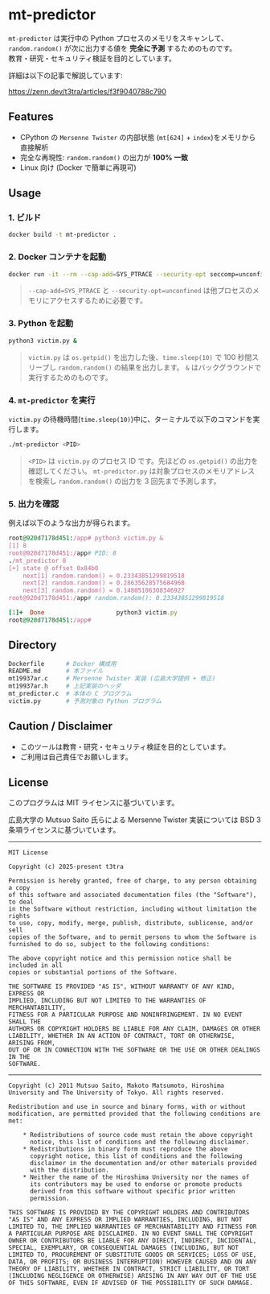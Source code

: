 # mt-predictor

`mt-predictor` は実行中の Python プロセスのメモリをスキャンして、`random.random()` が次に出力する値を **完全に予測** するためのものです。  
教育・研究・セキュリティ検証を目的としています。

詳細は以下の記事で解説しています:

https://zenn.dev/t3tra/articles/f3f9040788c790

## Features

- CPython の `Mersenne Twister` の内部状態 (`mt[624]` + `index`)をメモリから直接解析
- 完全な再現性: `random.random()` の出力が **100% 一致**
- Linux 向け (Docker で簡単に再現可)

## Usage

### 1. ビルド

```bash
docker build -t mt-predictor .
```

### 2. Docker コンテナを起動

```bash
docker run -it --rm --cap-add=SYS_PTRACE --security-opt seccomp=unconfined mt-predictor
```
> `--cap-add=SYS_PTRACE` と `--security-opt=unconfined` は他プロセスのメモリにアクセスするために必要です。

### 3. Python を起動

```bash
python3 victim.py &
```
> `victim.py` は `os.getpid()` を出力した後、`time.sleep(10)` で 100 秒間スリープし `random.random()` の結果を出力します。
> `&` はバックグラウンドで実行するためのものです。

### 4. `mt-predictor` を実行

`victim.py` の待機時間(`time.sleep(10)`)中に、ターミナルで以下のコマンドを実行します。
```bash
./mt-predictor <PID>
```
> `<PID>` は `victim.py` のプロセス ID です。先ほどの `os.getpid()` の出力を確認してください。
> `mt-predictor.py` は対象プロセスのメモリアドレスを検索し `random.random()` の出力を 3 回先まで予測します。

### 5. 出力を確認

例えば以下のような出力が得られます。

```rb
root@920d7178d451:/app# python3 victim.py &
[1] 8
root@920d7178d451:/app# PID: 8
./mt_predictor 8
[+] state @ offset 0x84b0
    next[1] random.random() = 0.23343851299819518
    next[2] random.random() = 0.28635628575684968
    next[3] random.random() = 0.14805106308346927
root@920d7178d451:/app# random.random(): 0.23343851299819518

[1]+  Done                    python3 victim.py
root@920d7178d451:/app# 
```

## Directory

```py
Dockerfile      # Docker 構成用
README.md       # 本ファイル
mt19937ar.c     # Mersenne Twister 実装 (広島大学提供 + 修正)
mt19937ar.h     # 上記実装のヘッダ
mt_predictor.c  # 本体の C プログラム
victim.py       # 予測対象の Python プログラム
```

## Caution / Disclaimer

- このツールは教育・研究・セキュリティ検証を目的としています。
- ご利用は自己責任でお願いします。

## License

このプログラムは MIT ライセンスに基づいています。

広島大学の Mutsuo Saito 氏らによる Mersenne Twister 実装については BSD 3 条項ライセンスに基づいています。

- - -

```
MIT License

Copyright (c) 2025-present t3tra

Permission is hereby granted, free of charge, to any person obtaining a copy
of this software and associated documentation files (the "Software"), to deal
in the Software without restriction, including without limitation the rights
to use, copy, modify, merge, publish, distribute, sublicense, and/or sell
copies of the Software, and to permit persons to whom the Software is
furnished to do so, subject to the following conditions:

The above copyright notice and this permission notice shall be included in all
copies or substantial portions of the Software.

THE SOFTWARE IS PROVIDED "AS IS", WITHOUT WARRANTY OF ANY KIND, EXPRESS OR
IMPLIED, INCLUDING BUT NOT LIMITED TO THE WARRANTIES OF MERCHANTABILITY,
FITNESS FOR A PARTICULAR PURPOSE AND NONINFRINGEMENT. IN NO EVENT SHALL THE
AUTHORS OR COPYRIGHT HOLDERS BE LIABLE FOR ANY CLAIM, DAMAGES OR OTHER
LIABILITY, WHETHER IN AN ACTION OF CONTRACT, TORT OR OTHERWISE, ARISING FROM,
OUT OF OR IN CONNECTION WITH THE SOFTWARE OR THE USE OR OTHER DEALINGS IN THE
SOFTWARE.
```

- - -

```
Copyright (c) 2011 Mutsuo Saito, Makoto Matsumoto, Hiroshima
University and The University of Tokyo. All rights reserved.

Redistribution and use in source and binary forms, with or without
modification, are permitted provided that the following conditions are
met:

    * Redistributions of source code must retain the above copyright
      notice, this list of conditions and the following disclaimer.
    * Redistributions in binary form must reproduce the above
      copyright notice, this list of conditions and the following
      disclaimer in the documentation and/or other materials provided
      with the distribution.
    * Neither the name of the Hiroshima University nor the names of
      its contributors may be used to endorse or promote products
      derived from this software without specific prior written
      permission.

THIS SOFTWARE IS PROVIDED BY THE COPYRIGHT HOLDERS AND CONTRIBUTORS
"AS IS" AND ANY EXPRESS OR IMPLIED WARRANTIES, INCLUDING, BUT NOT
LIMITED TO, THE IMPLIED WARRANTIES OF MERCHANTABILITY AND FITNESS FOR
A PARTICULAR PURPOSE ARE DISCLAIMED. IN NO EVENT SHALL THE COPYRIGHT
OWNER OR CONTRIBUTORS BE LIABLE FOR ANY DIRECT, INDIRECT, INCIDENTAL,
SPECIAL, EXEMPLARY, OR CONSEQUENTIAL DAMAGES (INCLUDING, BUT NOT
LIMITED TO, PROCUREMENT OF SUBSTITUTE GOODS OR SERVICES; LOSS OF USE,
DATA, OR PROFITS; OR BUSINESS INTERRUPTION) HOWEVER CAUSED AND ON ANY
THEORY OF LIABILITY, WHETHER IN CONTRACT, STRICT LIABILITY, OR TORT
(INCLUDING NEGLIGENCE OR OTHERWISE) ARISING IN ANY WAY OUT OF THE USE
OF THIS SOFTWARE, EVEN IF ADVISED OF THE POSSIBILITY OF SUCH DAMAGE.
```
